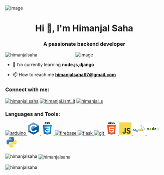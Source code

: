 <img align='center' alt="image" height="380" width="1600" src="https://media.giphy.com/media/XTAqdwCL2oEus/giphy.gif">

<h1 align="center">Hi 👋, I'm Himanjal Saha</h1>
<h3 align="center">A passionate backend developer</h3>
<img align='right' alt="image" width="280" src="https://media.giphy.com/media/CuuSHzuc0O166MRfjt/giphy.gif">


<p align="left"> <img src="https://komarev.com/ghpvc/?username=himanjalsaha&label=Profile%20views&color=0e75b6&style=flat" alt="himanjalsaha" /> </p>


- 🌱 I’m currently learning **node.js,django**

- 📫 How to reach me **himanjalsaha97@gmail.com**

<h3 align="left">Connect with me:</h3>
<p align="left">
<a href="https://linkedin.com/in/himanjal saha" target="blank"><img align="center" src="https://raw.githubusercontent.com/rahuldkjain/github-profile-readme-generator/master/src/images/icons/Social/linked-in-alt.svg" alt="himanjal saha" height="30" width="40" /></a>
<a href="https://instagram.com/himanjal.isnt_it" target="blank"><img align="center" src="https://raw.githubusercontent.com/rahuldkjain/github-profile-readme-generator/master/src/images/icons/Social/instagram.svg" alt="himanjal.isnt_it" height="30" width="40" /></a>
<a href="https://www.codechef.com/users/himanjal_s" target="blank"><img align="center" src="https://cdn.jsdelivr.net/npm/simple-icons@3.1.0/icons/codechef.svg" alt="himanjal_s" height="30" width="40" /></a>
</p>

<h3 align="left">Languages and Tools:</h3>
<p align="left"> <a href="https://www.arduino.cc/" target="_blank" rel="noreferrer"> <img src="https://cdn.worldvectorlogo.com/logos/arduino-1.svg" alt="arduino" width="40" height="40"/> </a> <a href="https://www.cprogramming.com/" target="_blank" rel="noreferrer"> <img src="https://raw.githubusercontent.com/devicons/devicon/master/icons/c/c-original.svg" alt="c" width="40" height="40"/> </a> <a href="https://www.w3schools.com/css/" target="_blank" rel="noreferrer"> <img src="https://raw.githubusercontent.com/devicons/devicon/master/icons/css3/css3-original-wordmark.svg" alt="css3" width="40" height="40"/> </a> <a href="https://firebase.google.com/" target="_blank" rel="noreferrer"> <img src="https://www.vectorlogo.zone/logos/firebase/firebase-icon.svg" alt="firebase" width="40" height="40"/> </a> <a href="https://flask.palletsprojects.com/" target="_blank" rel="noreferrer"> <img src="https://www.vectorlogo.zone/logos/pocoo_flask/pocoo_flask-icon.svg" alt="flask" width="40" height="40"/> </a> <a href="https://git-scm.com/" target="_blank" rel="noreferrer"> <img src="https://www.vectorlogo.zone/logos/git-scm/git-scm-icon.svg" alt="git" width="40" height="40"/> </a> <a href="https://www.w3.org/html/" target="_blank" rel="noreferrer"> <img src="https://raw.githubusercontent.com/devicons/devicon/master/icons/html5/html5-original-wordmark.svg" alt="html5" width="40" height="40"/> </a> <a href="https://developer.mozilla.org/en-US/docs/Web/JavaScript" target="_blank" rel="noreferrer"> <img src="https://raw.githubusercontent.com/devicons/devicon/master/icons/javascript/javascript-original.svg" alt="javascript" width="40" height="40"/> </a> <a href="https://www.mysql.com/" target="_blank" rel="noreferrer"> <img src="https://raw.githubusercontent.com/devicons/devicon/master/icons/mysql/mysql-original-wordmark.svg" alt="mysql" width="40" height="40"/> </a> <a href="https://nodejs.org" target="_blank" rel="noreferrer"> <img src="https://raw.githubusercontent.com/devicons/devicon/master/icons/nodejs/nodejs-original-wordmark.svg" alt="nodejs" width="40" height="40"/> </a> <a href="https://www.python.org" target="_blank" rel="noreferrer"> <img src="https://raw.githubusercontent.com/devicons/devicon/master/icons/python/python-original.svg" alt="python" width="40" height="40"/> </a> </p>

<p><img align="left" src="https://github-readme-stats.vercel.app/api/top-langs?username=himanjalsaha&show_icons=true&locale=en&layout=compact" alt="himanjalsaha" /></p>

<p>&nbsp;<img align="center" src="https://github-readme-stats.vercel.app/api?username=himanjalsaha&show_icons=true&locale=en" alt="himanjalsaha" /></p>

<p><img align="center" src="https://github-readme-streak-stats.herokuapp.com/?user=himanjalsaha&" alt="himanjalsaha" /></p>
